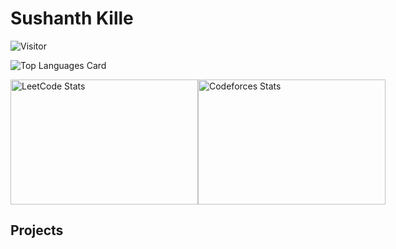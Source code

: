 # Sushanth Kille

![Visitor](https://visitor-badge.laobi.icu/badge?page_id=atmayama.atmayama)

![Top Languages Card](https://github-readme-stats.vercel.app/api/top-langs/?username=atmayama&layout=compact)

<section data-markdown>
    <div style="display: flex; flex-direction: row;">
        <img 
            src="https://leetcard.jacoblin.cool/atmayama?theme=light&font=Lemonada&ext=heatmap" 
            alt="LeetCode Stats"
            href="https://leetcode.com/u/atmayama/"
            width="300"
            height="200"
        />
        <img
            src="https://codeforces-readme-stats.vercel.app/api/card?username=sushanthkille&theme=default&disable_animations=false&show_icons=true&force_username=true"
            alt="Codeforces Stats"
            href="https://codeforces.com/profile/sushanthkille"
            width="300"
            height="200"
        />
    </div>
</section>

## Projects
